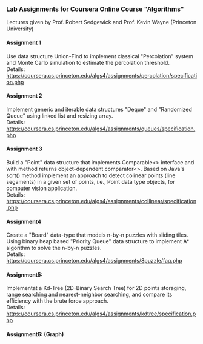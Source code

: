 ### Lab Assignments for Coursera Online Course "Algorithms"
Lectures given by Prof. Robert Sedgewick and Prof. Kevin Wayne (Princeton University)
#### Assignment 1
Use data structure Union-Find to implement classical "Percolation" system and Monte Carlo simulation to estimate the percolation threshold. <br />Details: https://coursera.cs.princeton.edu/algs4/assignments/percolation/specification.php
#### Assignment 2
Implement generic and iterable data structures "Deque" and "Randomized Queue" using linked list and resizing array. <br />Details: https://coursera.cs.princeton.edu/algs4/assignments/queues/specification.php
#### Assignment 3
Build a "Point" data structure that implements Comparable<> interface and with method returns object-dependent comparator<>. Based on Java's sort() method implement an approach to detect colinear points (line segaments) in a given set of points, i.e., Point data type objects, for computer vision application. <br />Details: https://coursera.cs.princeton.edu/algs4/assignments/collinear/specification.php
#### Assignment4
Create a "Board" data-type that models n-by-n puzzles with sliding tiles. Using binary heap based "Priority Queue" data structure to implement A* algorithm to solve the n-by-n puzzles. <br />Details: https://coursera.cs.princeton.edu/algs4/assignments/8puzzle/faq.php
#### Assignment5: 
Implementat a Kd-Tree (2D-Binary Search Tree) for 2D points storaging, range searching and nearest-neighbor searching, and compare its efficiency with the brute force approach.<br>
Details: https://coursera.cs.princeton.edu/algs4/assignments/kdtree/specification.php
#### Assignment6: (Graph)